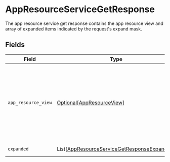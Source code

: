 # AppResourceServiceGetResponse

The app resource service get response contains the app resource view and array of expanded items indicated by the request's expand mask.


## Fields

| Field                                                                                                                                                                                               | Type                                                                                                                                                                                                | Required                                                                                                                                                                                            | Description                                                                                                                                                                                         |
| --------------------------------------------------------------------------------------------------------------------------------------------------------------------------------------------------- | --------------------------------------------------------------------------------------------------------------------------------------------------------------------------------------------------- | --------------------------------------------------------------------------------------------------------------------------------------------------------------------------------------------------- | --------------------------------------------------------------------------------------------------------------------------------------------------------------------------------------------------- |
| `app_resource_view`                                                                                                                                                                                 | [Optional[AppResourceView]](../../models/shared/appresourceview.md)                                                                                                                                 | :heavy_minus_sign:                                                                                                                                                                                  | The app resource view returns an app resource with paths for items in the expand mask filled in when this response is returned and a request expand mask has "*" or "app_id" or "resource_type_id". |
| `expanded`                                                                                                                                                                                          | List[[AppResourceServiceGetResponseExpanded](../../models/shared/appresourceservicegetresponseexpanded.md)]                                                                                         | :heavy_minus_sign:                                                                                                                                                                                  | List of serialized related objects.                                                                                                                                                                 |